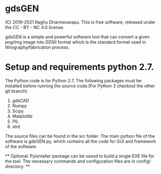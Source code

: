# gdsGEN 

(C) 2019-2021 Raghu Dharmavarapu. This is free software, released under the CC - BY - NC 4.0 license.

gdsGEN is a simple and powerful software tool that can convert a given png/img image into GDSII format which is the standard
format used in lithography/fabrication process.

# Setup and requirements python 2.7. 

The Python code is for Python 2.7. The following packages must be installed before running the source code.(For Python 3 checkout the other git branch)
1. gdsCAD 
2. Numpy
3. Scipy
4. Matplotlib
5. PIL
6. xlrd

The source files can be found in the src folder. The main python file of the software is gdsGEN.py, which contains all the code for GUI and framework of the software. 

** Optional: Pyisntaller package can be usesd to build a single EXE file for the tool. The necessary commands and configuration files are in config/ directory. **
